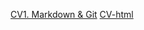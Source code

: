 [CV1. Markdown & Git](https://Nikkilake.github.io/rsschool-cv/cv)
[CV-html](https://Nikkilake.github.io/rsschool-cv/)
